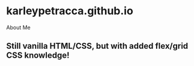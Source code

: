 # karleypetracca.github.io
About Me

## Still vanilla HTML/CSS, but with added flex/grid CSS knowledge!